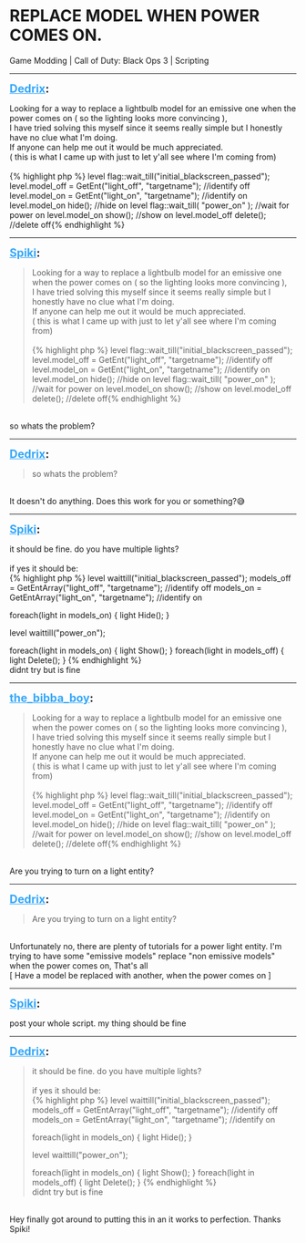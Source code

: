 # REPLACE MODEL WHEN POWER COMES ON.
Game Modding | Call of Duty: Black Ops 3 | Scripting

---
<strong style="font-size: 1.4em;"><span style="text-decoration: underline;text-decoration-color: #34a7f9;"><span style="color:#34a7f9;">Dedrix</span></span>:</strong>

<p>Looking for a way to replace a lightbulb model for an emissive one when the power comes on ( so the lighting looks more convincing ),<br />I have tried solving this myself since it seems really simple but I honestly have no clue what I&#39;m doing.<br />If anyone can help me out it would be much appreciated.<br />( this is what I came up with just to let y&#39;all see where I&#39;m coming from)<br /><br />{% highlight php %}
level flag::wait_till(&quot;initial_blackscreen_passed&quot;);
level.model_off = GetEnt(&quot;light_off&quot;, &quot;targetname&quot;); //identify off
level.model_on = GetEnt(&quot;light_on&quot;, &quot;targetname&quot;); //identify on
level.model_on hide(); //hide on
level flag::wait_till( &quot;power_on&quot; ); //wait for power on
level.model_on show(); //show on
level.model_off delete(); //delete off{% endhighlight %}
</p>

---
<strong style="font-size: 1.4em;"><span style="text-decoration: underline;text-decoration-color: #34a7f9;"><span style="color:#34a7f9;">Spiki</span></span>:</strong>

<p><blockquote>Looking for a way to replace a lightbulb model for an emissive one when the power comes on ( so the lighting looks more convincing ),<br />I have tried solving this myself since it seems really simple but I honestly have no clue what I&#39;m doing.<br />If anyone can help me out it would be much appreciated.<br />( this is what I came up with just to let y&#39;all see where I&#39;m coming from)<br /><br />{% highlight php %}
level flag::wait_till(&quot;initial_blackscreen_passed&quot;);
level.model_off = GetEnt(&quot;light_off&quot;, &quot;targetname&quot;); //identify off
level.model_on = GetEnt(&quot;light_on&quot;, &quot;targetname&quot;); //identify on
level.model_on hide(); //hide on
level flag::wait_till( &quot;power_on&quot; ); //wait for power on
level.model_on show(); //show on
level.model_off delete(); //delete off{% endhighlight %}
</blockquote><br />so whats the problem?</p>

---
<strong style="font-size: 1.4em;"><span style="text-decoration: underline;text-decoration-color: #34a7f9;"><span style="color:#34a7f9;">Dedrix</span></span>:</strong>

<p><blockquote>so whats the problem?<br /></blockquote><br />It doesn&#39;t do anything. Does this work for you or something?&#128517;</p>

---
<strong style="font-size: 1.4em;"><span style="text-decoration: underline;text-decoration-color: #34a7f9;"><span style="color:#34a7f9;">Spiki</span></span>:</strong>

<p>it should be fine. do you have multiple lights?<br /><br />if yes it should be:<br />{% highlight php %}
level waittill(&quot;initial_blackscreen_passed&quot;);
models_off = GetEntArray(&quot;light_off&quot;, &quot;targetname&quot;); //identify off
models_on = GetEntArray(&quot;light_on&quot;, &quot;targetname&quot;); //identify on

foreach(light in models_on)
{
light Hide();
}

level waittill(&quot;power_on&quot;);

foreach(light in models_on)
{
light Show();
}
foreach(light in models_off)
{
light Delete();
}
{% endhighlight %}
<br />didnt try but is fine</p>

---
<strong style="font-size: 1.4em;"><span style="text-decoration: underline;text-decoration-color: #34a7f9;"><span style="color:#34a7f9;">the_bibba_boy</span></span>:</strong>

<p><blockquote>Looking for a way to replace a lightbulb model for an emissive one when the power comes on ( so the lighting looks more convincing ),<br />I have tried solving this myself since it seems really simple but I honestly have no clue what I&#39;m doing.<br />If anyone can help me out it would be much appreciated.<br />( this is what I came up with just to let y&#39;all see where I&#39;m coming from)<br /><br />{% highlight php %}
level flag::wait_till(&quot;initial_blackscreen_passed&quot;);
level.model_off = GetEnt(&quot;light_off&quot;, &quot;targetname&quot;); //identify off
level.model_on = GetEnt(&quot;light_on&quot;, &quot;targetname&quot;); //identify on
level.model_on hide(); //hide on
level flag::wait_till( &quot;power_on&quot; ); //wait for power on
level.model_on show(); //show on
level.model_off delete(); //delete off{% endhighlight %}
</blockquote><br />Are you trying to turn on a light entity?</p>

---
<strong style="font-size: 1.4em;"><span style="text-decoration: underline;text-decoration-color: #34a7f9;"><span style="color:#34a7f9;">Dedrix</span></span>:</strong>

<p><blockquote>Are you trying to turn on a light entity?<br /></blockquote><br />Unfortunately no, there are plenty of tutorials for a power light entity. I&#39;m trying to have some &quot;emissive models&quot; replace &quot;non emissive models&quot; when the power comes on, That&#39;s all<br />[ Have a model be replaced with another, when the power comes on ]</p>

---
<strong style="font-size: 1.4em;"><span style="text-decoration: underline;text-decoration-color: #34a7f9;"><span style="color:#34a7f9;">Spiki</span></span>:</strong>

<p>post your whole script. my thing should be fine</p>

---
<strong style="font-size: 1.4em;"><span style="text-decoration: underline;text-decoration-color: #34a7f9;"><span style="color:#34a7f9;">Dedrix</span></span>:</strong>

<p><blockquote>it should be fine. do you have multiple lights?<br /><br />if yes it should be:<br />{% highlight php %}
level waittill(&quot;initial_blackscreen_passed&quot;);
models_off = GetEntArray(&quot;light_off&quot;, &quot;targetname&quot;); //identify off
models_on = GetEntArray(&quot;light_on&quot;, &quot;targetname&quot;); //identify on

foreach(light in models_on)
{
light Hide();
}

level waittill(&quot;power_on&quot;);

foreach(light in models_on)
{
light Show();
}
foreach(light in models_off)
{
light Delete();
}
{% endhighlight %}
<br />didnt try but is fine<br /></blockquote><br />Hey finally got around to putting this in an it works to perfection. Thanks Spiki!</p>
